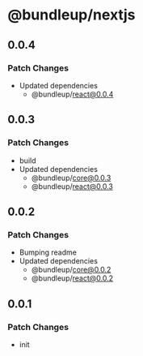 # @bundleup/nextjs

## 0.0.4

### Patch Changes

- Updated dependencies
  - @bundleup/react@0.0.4

## 0.0.3

### Patch Changes

- build
- Updated dependencies
  - @bundleup/core@0.0.3
  - @bundleup/react@0.0.3

## 0.0.2

### Patch Changes

- Bumping readme
- Updated dependencies
  - @bundleup/core@0.0.2
  - @bundleup/react@0.0.2

## 0.0.1

### Patch Changes

- init
